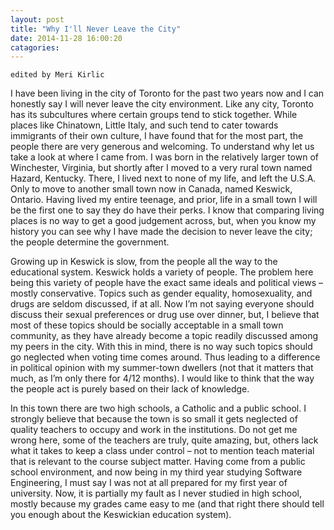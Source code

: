 ```yaml
---
layout: post
title: "Why I'll Never Leave the City"
date: 2014-11-28 16:00:20
catagories: 
---
```



`edited by Meri Kirlic`

I have been living in the city of Toronto for the past two years now and I can
honestly say I will never leave the city environment.  Like any city, Toronto
has its subcultures where certain groups tend to stick together. While places
like Chinatown, Little Italy, and such tend to cater towards immigrants of their
own culture, I have found that for the most part, the people there are very
generous and welcoming.  To understand why let us take a look at where I came
from.  I was born in the relatively larger town of Winchester, Virginia, but
shortly after I moved to a very rural town named Hazard, Kentucky. There, I
lived next to none of my life, and left the U.S.A. Only to move to another small
town now in Canada, named Keswick, Ontario.  Having lived my entire teenage, and
prior, life in a small town I will be the first one to say they do have their
perks. I know that comparing living places is no way to get a good judgement
across, but, when you know my history you can see why I have made the decision
to never leave the city; the people determine the government.

Growing up in Keswick is slow, from the people all the way to the educational
system. Keswick holds a variety of people. The problem here being this variety
of people have the exact same ideals and political views – mostly conservative.
Topics such as gender equality, homosexuality, and drugs are seldom discussed,
if at all.  Now I’m not saying everyone should discuss their sexual preferences
  or drug use over dinner, but, I believe that most of these topics should be
  socially acceptable in a small town community, as they have already become a
  topic readily discussed among my peers in the city. With this in mind, there
  is no way such topics should go neglected when voting time comes around. Thus
  leading to a difference in political opinion with my summer-town dwellers (not
  that it matters that much, as I’m only there for 4/12 months). I would like to
  think that the way the people act is purely based on their lack of knowledge.

  In this town there are two high schools, a Catholic and a public school. I
  strongly believe that because the town is so small it gets neglected of
  quality teachers to occupy and work in the institutions. Do not get me wrong
  here, some of the teachers are truly, quite amazing, but, others lack what it
  takes to keep a class under control – not to mention teach material that is
  relevant to the course subject matter. Having come from a public school
  environment, and now being in my third year studying Software Engineering, I
  must say I was not at all prepared for my first year of university. Now, it is
  partially my fault as I never studied in high school, mostly because my grades
  came easy to me (and that right there should tell you enough about the
  Keswickian education system).
